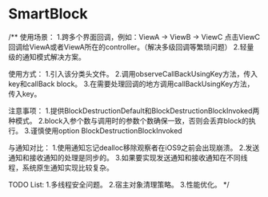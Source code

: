 # SmartBlock

/**
 使用场景：
 1.跨多个界面回调，例如：ViewA -> ViewB -> ViewC 点击ViewC 回调给ViewA或者ViewA所在的controller。（解决多级回调等繁琐问题）
 2.轻量级的通知模式解决方案。
 
 使用方式：
 1.引入该分类头文件。
 2.调用observeCallBackUsingKey方法，传入key和callBack block。
 3.在需要处理回调的地方调用callBackUsingKey方法，传入key。
 
 注意事项：
 1.提供BlockDestructionDefault和BlockDestructionBlockInvoked两种模式。
 2.block入参个数与调用时的参数个数确保一致，否则会丢弃block的执行。
 3.谨慎使用option BlockDestructionBlockInvoked
 
 与通知对比：
 1.使用通知忘记dealloc移除观察者在iOS9之前会出现崩溃。
 2.发送通知和接收通知的处理是同步的。
 3.如果要实现发送通知和接收通知在不同线程，系统原生通知实现比较复杂。
 
 TODO List:
 1.多线程安全问题。
 2.宿主对象清理策略。
 3.性能优化。
 */
